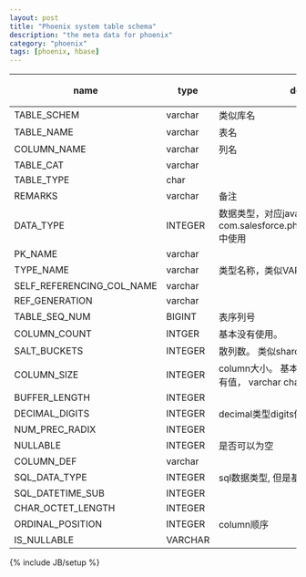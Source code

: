 ```yaml
---
layout: post
title: "Phoenix system table schema"
description: "the meta data for phoenix"
category: "phoenix"
tags: [phoenix, hbase]
---
```


|name |type|descrition | 标记|
|---|---|---|--|
| TABLE_SCHEM | varchar| 类似库名| |
|TABLE_NAME|varchar|表名| |
|COLUMN_NAME|varchar|列名| |
|TABLE_CAT|varchar| | |
|TABLE_TYPE|char| | |
|REMARKS|varchar|备注| |
|DATA_TYPE|INTEGER| 数据类型，对应java.sql.Types， 在com.salesforce.phoenix.schema.PDataType 中使用| |
|PK_NAME|varchar| | Y|
|TYPE_NAME |varchar|类型名称，类似VARCHAR这种|
|SELF_REFERENCING_COL_NAME | varchar| | Y |
|REF_GENERATION|varchar| | Y |
|TABLE_SEQ_NUM| BIGINT| 表序列号| |
|COLUMN_COUNT|INTGER| 基本没有使用。 | |
|SALT_BUCKETS|INTEGER|散列数。 类似shard份数| |
|COLUMN_SIZE|INTEGER| column大小。 基本上只有INTEGER这种才会有值， varchar char等都是null| |
|BUFFER_LENGTH|INTEGER| | Y |
|DECIMAL_DIGITS|INTEGER|decimal类型digits位数| |
|NUM_PREC_RADIX|INTEGER| | Y |
|NULLABLE|INTEGER| 是否可以为空| Y |
|COLUMN_DEF| varchar|  | Y|
|SQL_DATA_TYPE| INTEGER|sql数据类型, 但是基本没有地方使用 | Y |
|SQL_DATETIME_SUB|INTEGER|  | Y |
|CHAR_OCTET_LENGTH|INTEGER| | Y |
|ORDINAL_POSITION|INTEGER|column顺序| |
|IS_NULLABLE|VARCHAR| | Y |






{% include JB/setup %}
 
